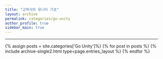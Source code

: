 ```yaml
---
title: "고박사의 유니티 기초"
layout: archive
permalink: categories/go-unity
author_profile: true
sidebar_main: true
---
```


***
<!-- 공백포함 -> site.categories.['a b c'] -->

{% assign posts = site.categories['Go Unity']%}
{% for post in posts %} {% include archive-single2.html type=page.entries_layout %} {% endfor %}



